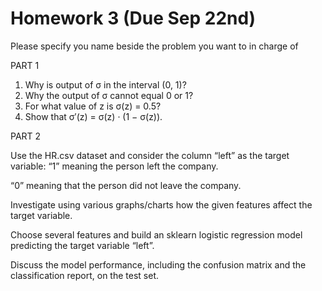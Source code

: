 
# Homework 3 (Due Sep 22nd)
Please specify you name beside the problem you want to in charge of 

PART 1

   1. Why is output of σ in the interval (0, 1)?
   2. Why the output of σ cannot equal 0 or 1?
   3. For what value of z is σ(z) = 0.5?
   4. Show that σ′(z) = σ(z) · (1 − σ(z)).

PART 2

Use the HR.csv dataset and consider the column “left” as the target variable:
“1” meaning the person left the company.

“0” meaning that the person did not leave the company.

Investigate using various graphs/charts how the given features affect the target variable.

Choose several features and build an sklearn logistic regression model predicting the target variable “left”.

Discuss the model performance, including the confusion matrix and the classification report, on the test set.


